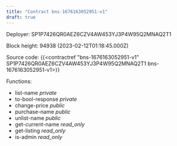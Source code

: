 ```yaml
---
title: "Contract bns-1676163052951-v1"
draft: true
---
```

Deployer: SP1P7426QR0AEZ6CZV4AW453YJ3P4W95Q2MNAQ2T1


 



Block height: 94938 (2023-02-12T01:18:45.000Z)

Source code: {{<contractref "bns-1676163052951-v1" SP1P7426QR0AEZ6CZV4AW453YJ3P4W95Q2MNAQ2T1 bns-1676163052951-v1>}}

Functions:

* list-name _private_
* to-bool-response _private_
* change-price _public_
* purchase-name _public_
* unlist-name _public_
* get-current-name _read_only_
* get-listing _read_only_
* is-admin _read_only_
